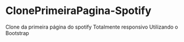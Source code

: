 # ClonePrimeiraPagina-Spotify
Clone da primeira página do spotify
Totalmente responsivo
Utilizando o Bootstrap
